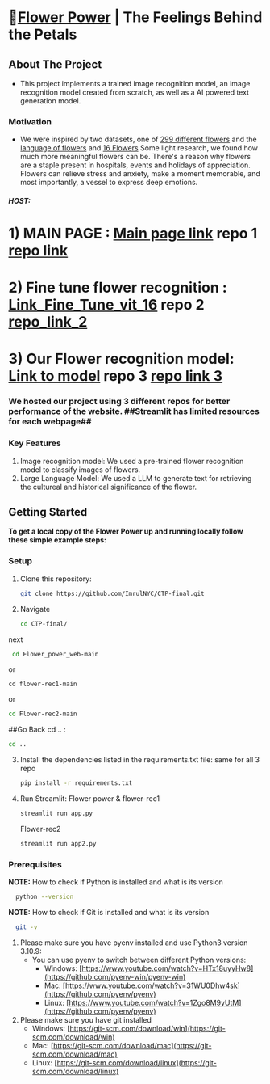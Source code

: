 

# 🌺[Flower Power](https://flowerpowerweb-y5xthaukjkfnapp8zymvysg.streamlit.app/) | The Feelings Behind the Petals
## About The Project
- This project implements a trained image recognition model, an image recognition model created from scratch, as well as a AI powered text generation model.
### Motivation
- We were inspired by two datasets, one of [299 different flowers](https://www.kaggle.com/datasets/bogdancretu/flower299) and the [language of flowers](https://www.kaggle.com/datasets/jenlooper/language-of-flowers) and [16 Flowers](https://www.kaggle.com/datasets/l3llff/flowers) Some light research, we found how much more meaningful flowers can be. There's a reason why flowers are a staple present in hospitals, events and holidays of appreciation. Flowers can relieve stress and anxiety, make a moment memorable, and most importantly, a vessel to express deep emotions.

##### HOST: 
# 1) MAIN PAGE : [Main page link](https://flowerpowerweb-y5xthaukjkfnapp8zymvysg.streamlit.app) repo 1 [repo link](https://github.com/ImrulNYC/Flower_power_web.git)
#         2) Fine tune flower recognition : [Link_Fine_Tune_vit_16](https://flower-rec1-gupv5c67pmw57q4nlqea4o.streamlit.app) repo 2 [repo_link_2](https://github.com/ImrulNYC/flower-rec1.git)
#         3) Our Flower recognition model: [Link to model](https://flower-rec2-km4jkbdmfrnn3zztrvyzuw.streamlit.app) repo 3  [repo link 3](https://github.com/ImrulNYC/Flower-rec2.git)

### We hosted our project using 3 different repos for better performance of the website.  ##Streamlit has limited resources for each webpage##
### Key Features
1. Image recognition model: We used a pre-trained flower recognition model to classify images of flowers.
2. Large Language Model: We used a LLM to generate text for retrieving the cultureal and historical significance of the flower.
## Getting Started
**To get a local copy of the Flower Power up and running locally follow these simple example steps:**

### Setup
1. Clone this repository:
   ```sh
   git clone https://github.com/ImrulNYC/CTP-final.git

2. Navigate
   ```sh
   cd CTP-final/
 next 
  ```sh
   cd Flower_power_web-main
```
or 

```
cd flower-rec1-main
```
or 
```sh
cd Flower-rec2-main
```
##Go Back cd ..  :
```sh
cd ..
```

3. Install the dependencies listed in the requirements.txt file: same for all 3 repo
   ```sh
   pip install -r requirements.txt
   ```
4. Run Streamlit: Flower power & flower-rec1
   ```sh
   streamlit run app.py
   ```
   Flower-rec2
   ```sh
   streamlit run app2.py
   ```
   
### Prerequisites
**NOTE:** How to check if Python is installed and what is its version
```sh
  python --version
```
**NOTE:** How to check if Git is installed and what is its version
```sh
  git -v
```
1. Please make sure you have pyenv installed and use Python3 version 3.10.9:
   - You can use pyenv to switch between different Python versions:
     - Windows: [https://www.youtube.com/watch?v=HTx18uyyHw8](https://github.com/pyenv-win/pyenv-win)
     - Mac: [https://www.youtube.com/watch?v=31WU0Dhw4sk](https://github.com/pyenv/pyenv)
     - Linux: [https://www.youtube.com/watch?v=1Zgo8M9yUtM](https://github.com/pyenv/pyenv)
2. Please make sure you have git installed
   - Windows: [https://git-scm.com/download/win](https://git-scm.com/download/win)
   - Mac: [https://git-scm.com/download/mac](https://git-scm.com/download/mac)
   - Linux: [https://git-scm.com/download/linux](https://git-scm.com/download/linux)

